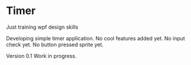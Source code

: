 # Timer
Just training wpf design skills

Developing simple timer application. No cool features added yet. No input check yet. No button pressed sprite yet.

Version 0.1
Work in progress.
